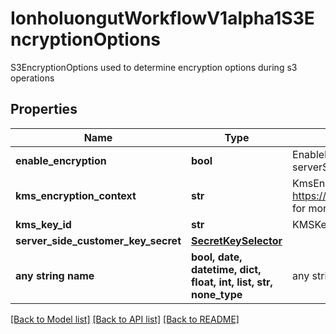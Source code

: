 # IonholuongutWorkflowV1alpha1S3EncryptionOptions

S3EncryptionOptions used to determine encryption options during s3 operations

## Properties
Name | Type | Description | Notes
------------ | ------------- | ------------- | -------------
**enable_encryption** | **bool** | EnableEncryption tells the driver to encrypt objects if set to true. If kmsKeyId and serverSideCustomerKeySecret are not set, SSE-S3 will be used | [optional] 
**kms_encryption_context** | **str** | KmsEncryptionContext is a json blob that contains an encryption context. See https://docs.aws.amazon.com/kms/latest/developerguide/concepts.html#encrypt_context for more information | [optional] 
**kms_key_id** | **str** | KMSKeyId tells the driver to encrypt the object using the specified KMS Key. | [optional] 
**server_side_customer_key_secret** | [**SecretKeySelector**](SecretKeySelector.md) |  | [optional] 
**any string name** | **bool, date, datetime, dict, float, int, list, str, none_type** | any string name can be used but the value must be the correct type | [optional]

[[Back to Model list]](../README.md#documentation-for-models) [[Back to API list]](../README.md#documentation-for-api-endpoints) [[Back to README]](../README.md)


